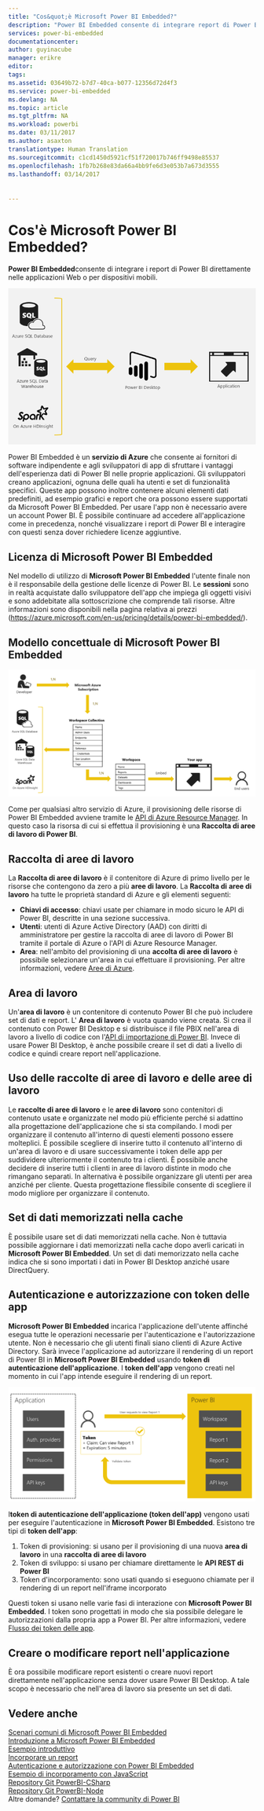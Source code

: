 ```yaml
---
title: "Cos&quot;è Microsoft Power BI Embedded?"
description: "Power BI Embedded consente di integrare report di Power BI in applicazioni Web o applicazioni mobili ed elimina la necessità di compilare soluzioni personalizzate."
services: power-bi-embedded
documentationcenter: 
author: guyinacube
manager: erikre
editor: 
tags: 
ms.assetid: 03649b72-b7d7-40ca-b077-12356d72d4f3
ms.service: power-bi-embedded
ms.devlang: NA
ms.topic: article
ms.tgt_pltfrm: NA
ms.workload: powerbi
ms.date: 03/11/2017
ms.author: asaxton
translationtype: Human Translation
ms.sourcegitcommit: c1cd1450d5921cf51f720017b746ff9498e85537
ms.openlocfilehash: 1fb7b268e83da66a4bb9fe6d3e053b7a673d3555
ms.lasthandoff: 03/14/2017


---
```

# <a name="what-is-microsoft-power-bi-embedded"></a>Cos'è Microsoft Power BI Embedded?
**Power BI Embedded**consente di integrare i report di Power BI direttamente nelle applicazioni Web o per dispositivi mobili.

![](media/powerbi-embedded-whats-is/what-is.png)

Power BI Embedded è un **servizio di Azure** che consente ai fornitori di software indipendente e agli sviluppatori di app di sfruttare i vantaggi dell'esperienza dati di Power BI nelle proprie applicazioni. Gli sviluppatori creano applicazioni, ognuna delle quali ha utenti e set di funzionalità specifici. Queste app possono inoltre contenere alcuni elementi dati predefiniti, ad esempio grafici e report che ora possono essere supportati da Microsoft Power BI Embedded. Per usare l'app non è necessario avere un account Power BI. È possibile continuare ad accedere all'applicazione come in precedenza, nonché visualizzare i report di Power BI e interagire con questi senza dover richiedere licenze aggiuntive.

## <a name="licensing-for-microsoft-power-bi-embedded"></a>Licenza di Microsoft Power BI Embedded
Nel modello di utilizzo di **Microsoft Power BI Embedded** l'utente finale non è il responsabile della gestione delle licenze di Power BI.  Le **sessioni** sono in realtà acquistate dallo sviluppatore dell'app che impiega gli oggetti visivi e sono addebitate alla sottoscrizione che comprende tali risorse. Altre informazioni sono disponibili nella pagina relativa ai prezzi (https://azure.microsoft.com/en-us/pricing/details/power-bi-embedded/).

## <a name="microsoft-power-bi-embedded-conceptual-model"></a>Modello concettuale di Microsoft Power BI Embedded

![](media/powerbi-embedded-whats-is/model.png)

Come per qualsiasi altro servizio di Azure, il provisioning delle risorse di Power BI Embedded avviene tramite le [API di Azure Resource Manager](https://msdn.microsoft.com/library/mt712306.aspx). In questo caso la risorsa di cui si effettua il provisioning è una **Raccolta di aree di lavoro di Power BI**.

## <a name="workspace-collection"></a>Raccolta di aree di lavoro
La **Raccolta di aree di lavoro** è il contenitore di Azure di primo livello per le risorse che contengono da zero a più **aree di lavoro**.  La **Raccolta di** **aree di lavoro** ha tutte le proprietà standard di Azure e gli elementi seguenti:

* **Chiavi di accesso**: chiavi usate per chiamare in modo sicuro le API di Power BI, descritte in una sezione successiva.
* **Utenti**: utenti di Azure Active Directory (AAD) con diritti di amministratore per gestire la raccolta di aree di lavoro di Power BI tramite il portale di Azure o l'API di Azure Resource Manager.
* **Area**: nell'ambito del provisioning di una **accolta di aree di lavoro** è possibile selezionare un'area in cui effettuare il provisioning. Per altre informazioni, vedere [Aree di Azure](https://azure.microsoft.com/regions/).

## <a name="workspace"></a>Area di lavoro
Un'**area di lavoro** è un contenitore di contenuto Power BI che può includere set di dati e report. L' **Area di lavoro** è vuota quando viene creata. Si crea il contenuto con Power BI Desktop e si distribuisce il file PBIX nell'area di lavoro a livello di codice con l'[API di importazione di Power BI](https://msdn.microsoft.com/library/mt711504.aspx). Invece di usare Power BI Desktop, è anche possibile creare il set di dati a livello di codice e quindi creare report nell'applicazione.

## <a name="using-workspace-collections-and-workspaces"></a>Uso delle raccolte di aree di lavoro e delle aree di lavoro
Le **raccolte di aree di lavoro** e le **aree di lavoro** sono contenitori di contenuto usate e organizzate nel modo più efficiente perché si adattino alla progettazione dell'applicazione che si sta compilando. I modi per organizzare il contenuto all'interno di questi elementi possono essere molteplici. È possibile scegliere di inserire tutto il contenuto all'interno di un'area di lavoro e di usare successivamente i token delle app per suddividere ulteriormente il contenuto tra i clienti. È possibile anche decidere di inserire tutti i clienti in aree di lavoro distinte in modo che rimangano separati. In alternativa è possibile organizzare gli utenti per area anziché per cliente. Questa progettazione flessibile consente di scegliere il modo migliore per organizzare il contenuto.

## <a name="cached-datasets"></a>Set di dati memorizzati nella cache
È possibile usare set di dati memorizzati nella cache.  Non è tuttavia possibile aggiornare i dati memorizzati nella cache dopo averli caricati in **Microsoft Power BI Embedded**. Un set di dati memorizzato nella cache indica che si sono importati i dati in Power BI Desktop anziché usare DirectQuery.

## <a name="authentication-and-authorization-with-app-tokens"></a>Autenticazione e autorizzazione con token delle app
**Microsoft Power BI Embedded** incarica l'applicazione dell'utente affinché esegua tutte le operazioni necessarie per l'autenticazione e l'autorizzazione utente. Non è necessario che gli utenti finali siano clienti di Azure Active Directory.  Sarà invece l'applicazione ad autorizzare il rendering di un report di Power BI in **Microsoft Power BI Embedded** usando **token di autenticazione dell'applicazione**.  I **token dell'app** vengono creati nel momento in cui l'app intende eseguire il rendering di un report.

![](media/powerbi-embedded-whats-is/app-tokens.png)

I**token di autenticazione dell'applicazione (token dell'app)** vengono usati per eseguire l'autenticazione in **Microsoft Power BI Embedded**.  Esistono tre tipi di **token dell'app**:

1. Token di provisioning: si usano per il provisioning di una nuova **area di lavoro** in una **raccolta di aree di lavoro**
2. Token di sviluppo: si usano per chiamare direttamente le **API REST di Power BI**
3. Token d'incorporamento: sono usati quando si eseguono chiamate per il rendering di un report nell'iframe incorporato

Questi token si usano nelle varie fasi di interazione con **Microsoft Power BI Embedded**.  I token sono progettati in modo che sia possibile delegare le autorizzazioni dalla propria app a Power BI. Per altre informazioni, vedere [Flusso dei token delle app](power-bi-embedded-app-token-flow.md).

## <a name="create-or-edit-reports-within-your-application"></a>Creare o modificare report nell'applicazione

È ora possibile modificare report esistenti o creare nuovi report direttamente nell'applicazione senza dover usare Power BI Desktop. A tale scopo è necessario che nell'area di lavoro sia presente un set di dati.

## <a name="see-also"></a>Vedere anche

[Scenari comuni di Microsoft Power BI Embedded](power-bi-embedded-scenarios.md)  
[Introduzione a Microsoft Power BI Embedded](power-bi-embedded-get-started.md)  
[Esempio introduttivo](power-bi-embedded-get-started-sample.md)  
[Incorporare un report](power-bi-embedded-embed-report.md)  
[Autenticazione e autorizzazione con Power BI Embedded](power-bi-embedded-app-token-flow.md)  
[Esempio di incorporamento con JavaScript](https://microsoft.github.io/PowerBI-JavaScript/demo/)  
[Repository Git PowerBI-CSharp](https://github.com/Microsoft/PowerBI-CSharp)  
[Repository Git PowerBI-Node](https://github.com/Microsoft/PowerBI-Node)  
Altre domande? [Contattare la community di Power BI](http://community.powerbi.com/)

